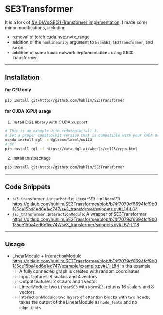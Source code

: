 # SE3Transformer


It is a fork of [NVIDIA's SE(3)-Transformer implementation](https://github.com/NVIDIA/DeepLearningExamples/tree/master/DGLPyTorch/DrugDiscovery/SE3Transformer).
I made some minor modifications, including
- removal of torch.cuda.nvtx.nvtx_range
- addition of the `nonlinearity` argument to `NormSE3`, `SE3Transformer`, and so on.
- addition of some basic network implementations using SE(3)-Transformer.

---
## Installation
#### for CPU only
```bash
pip install git+http://github.com/huhlim/SE3Transformer
```
#### for CUDA (GPU) usage
1. Install [DGL](https://www.dgl.ai/pages/start.html) library with CUDA support
```bash
# This is an example with cudatoolkit=11.3.
# Set a proper cudatoolkit version that is compatible with your CUDA drivier and DGL library.
conda install dgl -c dglteam/label/cu113
# or
pip install dgl -f https://data.dgl.ai/wheels/cu113/repo.html
```
2. Install this package
```bash
pip install git+http://github.com/huhlim/SE3Transformer
```

---

## Code Snippets
- `se3_transformer.LinearModule`: `LinearSE3` and `NormSE3`
https://github.com/huhlim/SE3Transformer/blob/b74f7079cf6694fdf9b0185ce15ba4ed6e1ec747/se3_transformer/snippets.py#L14-L64
- `se3_transformer.InteractionModule`: A wrapper of SE3Transformer
https://github.com/huhlim/SE3Transformer/blob/b74f7079cf6694fdf9b0185ce15ba4ed6e1ec747/se3_transformer/snippets.py#L67-L118


---

## Usage
- LinearModule + InteractionModule
https://github.com/huhlim/SE3Transformer/blob/b74f7079cf6694fdf9b0185ce15ba4ed6e1ec747/example/example.py#L1-L84
In this example, 
  - A fully connected graph is created with random coordinates
  - Input features: 8 scalars and 4 vectors
  - Output features: 2 scalars and 1 vector
  - LinearModule: two `LinearSE3` with `NormSE3`, returns 16 scalars and 8 vectors. 
  - InteractionModule: two layers of attention blocks with two heads, takes the output of the LinearModule as `node_feats` and no `edge_feats`.

